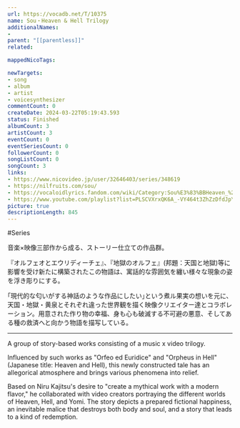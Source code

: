 ```yaml
---
url: https://vocadb.net/T/10375
name: Sou・Heaven & Hell Trilogy
additionalNames: 
- 
parent: "[[parentless]]"
related:

mappedNicoTags:

newTargets:
- song
- album
- artist
- voicesynthesizer
commentCount: 0
createDate: 2024-03-22T05:19:43.593
status: Finished
albumCount: 3
artistCount: 3
eventCount: 0
eventSeriesCount: 0
followerCount: 0
songListCount: 0
songCount: 3
links: 
- https://www.nicovideo.jp/user/32646403/series/348619
- https://nilfruits.com/sou/
- https://vocaloidlyrics.fandom.com/wiki/Category:Sou%E3%83%BBHeaven_%26_Hell
- https://www.youtube.com/playlist?list=PLSCVXrxQK6A_-VY464t3ZhZzDfdJpYX5n
picture: true
descriptionLength: 845
---
```


#Series

音楽×映像三部作から成る、ストーリー仕立ての作品群。

『オルフェオとエウリディーチェ』、『地獄のオルフェ』(邦題：天国と地獄)等に影響を受け新たに構築されたこの物語は、寓話的な雰囲気を纏い様々な現象の姿を浮き彫りにする。

｢現代的な匂いがする神話のような作品にしたい｣という煮ル果実の想いを元に、天国・地獄・黄泉とそれぞれ違った世界観を描く映像クリエイター達とコラボレーション。用意された作り物の幸福、身も心も破滅する不可避の悪意、そしてある種の救済へと向かう物語を描写している。

---

A group of story-based works consisting of a music x video trilogy.

Influenced by such works as "Orfeo ed Euridice" and "Orpheus in Hell" (Japanese title: Heaven and Hell), this newly constructed tale has an allegorical atmosphere and brings various phenomena into relief.

Based on Niru Kajitsu's desire to "create a mythical work with a modern flavor," he collaborated with video creators portraying the different worlds of Heaven, Hell, and Yomi. The story depicts a prepared fictional happiness, an inevitable malice that destroys both body and soul, and a story that leads to a kind of redemption.